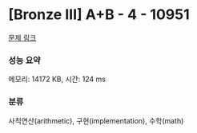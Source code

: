 # [Bronze III] A+B - 4 - 10951 

[문제 링크](https://www.acmicpc.net/problem/10951) 

### 성능 요약

메모리: 14172 KB, 시간: 124 ms

### 분류

사칙연산(arithmetic), 구현(implementation), 수학(math)

